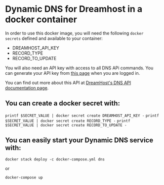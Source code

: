 <h1>Dynamic DNS for Dreamhost in a docker container</h1>

In order to use this docker image, you will need the following `docker secrets` defined and available to your container:

- DREAMHOST_API_KEY
- RECORD_TYPE
- RECORD_TO_UPDATE

You will also need an API key with access to all DNS APi commands.  You can generate your API key from [this page](https://panel.dreamhost.com/?tree=home.api) when you are logged in.

You can find out more about this API at [DreamHost's DNS API documentation page](https://help.dreamhost.com/hc/en-us/articles/217555707-DNS-API-commands).

<h2>You can create a docker secret with:</h2>

`printf $SECRET_VALUE | docker secret create DREAMHOST_API_KEY -`
`printf $SECRET_VALUE | docker secret create RECORD_TYPE -`
`printf $SECRET_VALUE | docker secret create RECORD_TO_UPDATE -`

<h2>You can easily start your Dynamic DNS service with:</h2>

`docker stack deploy -c docker-compose.yml dns`

or

`docker-compose up`
